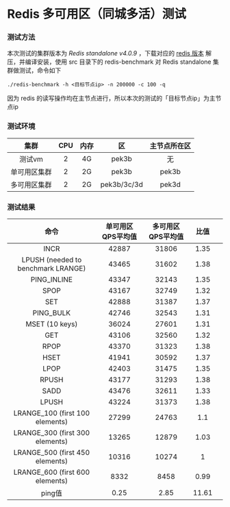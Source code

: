 ---
---

# Redis 多可用区（同城多活）测试
### 测试方法

本次测试的集群版本为 _Redis standalone v4.0.9_ ，下载对应的 [redis 版本](http://download.redis.io/releases/redis-4.0.9.tar.gz) 解压，并编译安装，使用 src 目录下的 redis-benchmark 对 Redis standalone 集群做测试，命令如下

`./redis-benchmark -h <目标节点ip> -n 200000 -c 100 -q`

因为 redis 的读写操作均在主节点进行，所以本次的测试的「目标节点ip」为主节点ip

### 测试环境

|     集群     | CPU  | 内存 |     区      | 主节点所在区 |
| :----------: | :--: | :--: | :---------: | :----------: |
|    测试vm    |  2   |  4G  |    pek3b    |      无      |
| 单可用区集群 |  2   |  2G  |    pek3b    |    pek3b     |
| 多可用区集群 |  2   |  2G  | pek3b/3c/3d |    pek3d     |



### 测试结果

|                命令                | 单可用区QPS平均值 | 多可用区QPS平均值 | 比值  |      |
| :--------------------------------: | :---------------: | :---------------: | :---: | ---- |
|                INCR                |       42887       |       31806       | 1.35  |      |
| LPUSH (needed to benchmark LRANGE) |       43465       |       31602       | 1.38  |      |
|            PING_INLINE             |       43347       |       32143       | 1.35  |      |
|                SPOP                |       43167       |       32749       | 1.32  |      |
|                SET                 |       42888       |       31387       | 1.37  |      |
|             PING_BULK              |       42746       |       32543       | 1.31  |      |
|           MSET (10 keys)           |       36024       |       27601       | 1.31  |      |
|                GET                 |       43106       |       32560       | 1.32  |      |
|                RPOP                |       43370       |       31323       | 1.38  |      |
|                HSET                |       41941       |       30592       | 1.37  |      |
|                LPOP                |       42403       |       31475       | 1.35  |      |
|               RPUSH                |       43177       |       31293       | 1.38  |      |
|                SADD                |       43476       |       32611       | 1.33  |      |
|               LPUSH                |       43224       |       31373       | 1.38  |      |
|  LRANGE_100 (first 100 elements)   |       27299       |       24763       |  1.1  |      |
|  LRANGE_300 (first 300 elements)   |       13265       |       12879       | 1.03  |      |
|  LRANGE_500 (first 450 elements)   |       10316       |       10274       |   1   |      |
|  LRANGE_600 (first 600 elements)   |       8332        |       8458        | 0.99  |      |
|               ping值               |       0.25        |       2.85        | 11.61 |      |

